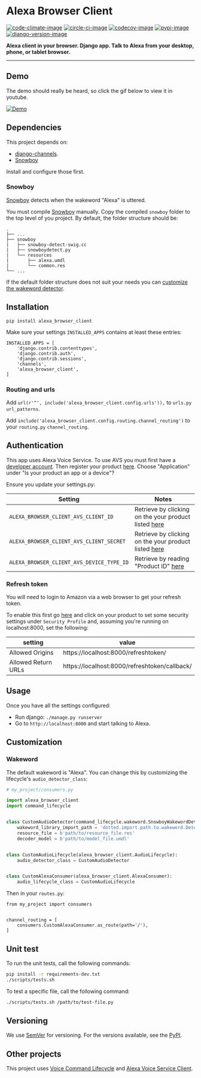 # Alexa Browser Client

[![code-climate-image]][code-climate]
[![circle-ci-image]][circle-ci]
[![codecov-image]][codecov]
[![pypi-image]][pypi]
[![django-version-image]][pypi]

**Alexa client in your browser. Django app. Talk to Alexa from your desktop, phone, or tablet browser.**

---

## Demo

The demo should really be heard, so click the gif below to view it in youtube.

[![Demo](https://j.gifs.com/qY4qBy.gif)](https://youtu.be/cm19aa6x9VY)


## Dependencies ##

This project depends on:
- [django-channels](https://channels.readthedocs.io/en/stable/).
- [Snowboy](https://github.com/Kitt-AI/snowboy#compile-a-python-wrapper)

Install and configure those first.

### Snowboy ###
[Snowboy](https://github.com/Kitt-AI/snowboy#compile-a-python-wrapper) detects when the wakeword "Alexa" is uttered.

You must compile [Snowboy](https://github.com/Kitt-AI/snowboy#compile-a-python-wrapper) manually. Copy the compiled `snowboy` folder to the top level of you project. By default, the folder structure should be:
```
.
├── ...
├── snowboy
|   ├── snowboy-detect-swig.cc
|   ├── snowboydetect.py
|   └── resources
|       ├── alexa.umdl
|       └── common.res
└── ...
```

If the default folder structure does not suit your needs you can [customize the wakeword detector](#wakeword).

## Installation

```
pip install alexa_browser_client
```

Make sure your settings `INSTALLED_APPS` contains at least these entries:

```
INSTALLED_APPS = [
    'django.contrib.contenttypes',
    'django.contrib.auth',
    'django.contrib.sessions',
    'channels',
    'alexa_browser_client',
]
```

### Routing and urls
Add `url(r'^', include('alexa_browser_client.config.urls')),` to `urls.py` `url_patterns`.

Add `include('alexa_browser_client.config.routing.channel_routing')` to your `routing.py` `channel_routing`.

## Authentication ##

This app uses Alexa Voice Service. To use AVS you must first have a [developer account](http://developer.amazon.com). Then register your product [here](https://developer.amazon.com/avs/home.html#/avs/products/new). Choose "Application" under "Is your product an app or a device"?

Ensure you update your settings.py:

| Setting                             | Notes                                 |
| ----------------------------------- | ------------------------------------- |
| `ALEXA_BROWSER_CLIENT_AVS_CLIENT_ID`     | Retrieve by clicking on the your product listed [here](https://developer.amazon.com/avs/home.html#/avs/home)   |
| `ALEXA_BROWSER_CLIENT_AVS_CLIENT_SECRET` | Retrieve by clicking on the your product listed [here](https://developer.amazon.com/avs/home.html#/avs/home)   |
| `ALEXA_BROWSER_CLIENT_AVS_DEVICE_TYPE_ID` | Retrieve by reading "Product ID" [here](https://developer.amazon.com/avs/home.html#/avs/home) |

### Refresh token ###

You will need to login to Amazon via a web browser to get your refresh token.

To enable this first go [here](https://developer.amazon.com/avs/home.html#/avs/home) and click on your product to set some security settings under `Security Profile` and, assuming you're running on localhost:8000, set the following:

| setting             | value                                         |
| ------------------- | ----------------------------------------------|
| Allowed Origins     | https://localhost:8000/refreshtoken/          |
| Allowed Return URLs | https://localhost:8000/refreshtoken/callback/ |


## Usage

Once you have all the settings configured:

- Run django: `./manage.py runserver`
- Go to `http://localhost:8000` and start talking to Alexa.

## Customization ##

### Wakeword ###

The default wakeword is "Alexa". You can change this by customizing the lifecycle's `audio_detector_class`:

```py
# my_project/consumers.py

import alexa_browser_client
import command_lifecycle


class CustomAudioDetector(command_lifecycle.wakeword.SnowboyWakewordDetector):
    wakeword_library_import_path = 'dotted.import.path.to.wakeword.Detector'
    resource_file = b'path/to/resource_file.res'
    decoder_model = b'path/to/model_file.umdl'


class CustomAudioLifecycle(alexa_browser_client.AudioLifecycle):
    audio_detector_class = CustomAudioDetector


class CustomAlexaConsumer(alexa_browser_client.AlexaConsumer):
    audio_lifecycle_class = CustomAudioLifecycle
```

Then in your `routes.py`:

```
from my_project import consumers


channel_routing = [
    consumers.CustomAlexaConsumer.as_route(path='/'),
]

```

## Unit test ##

To run the unit tests, call the following commands:

```sh
pip install -r requirements-dev.txt
./scripts/tests.sh
```

To test a specific file, call the following command:

```sh
./scripts/tests.sh /path/to/test-file.py
```

## Versioning

We use [SemVer](http://semver.org/) for versioning. For the versions available, see the [PyPI](https://pypi.org/project/alexa-browser-client/#history).

## Other projects

This project uses [Voice Command Lifecycle](https://github.com/richtier/voice-command-lifecycle) and [Alexa Voice Service Client](https://github.com/richtier/alexa-voice-service-client).

[code-climate-image]: https://codeclimate.com/github/richtier/alexa-browser-client/badges/gpa.svg
[code-climate]: https://codeclimate.com/github/richtier/alexa-browser-client

[codecov-image]: https://codecov.io/gh/richtier/alexa-browser-client/branch/master/graph/badge.svg
[codecov]: https://codecov.io/gh/richtier/alexa-browser-client

[circle-ci-image]: https://circleci.com/gh/richtier/alexa-browser-client/tree/master.svg?style=shield
[circle-ci]: https://circleci.com/gh/richtier/alexa-browser-client/tree/master

[django-version-image]: https://img.shields.io/pypi/djversions/alexa-browser-client.svg

[pypi-image]: https://badge.fury.io/py/alexa-browser-client.svg
[pypi]: https://badge.fury.io/py/alexa-browser-client
